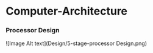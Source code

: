 # **Computer-Architecture**

### Processor Design

![Image Alt text](Design/5-stage-processor Design.png)
